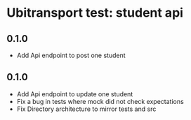 Ubitransport test: student api
==

0.1.0
-

- Add Api endpoint to post one student 

0.1.0
-

- Add Api endpoint to update one student
- Fix a bug in tests where mock did not check expectations
- Fix Directory architecture to mirror tests and src